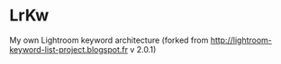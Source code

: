 # LrKw
My own Lightroom keyword architecture (forked from http://lightroom-keyword-list-project.blogspot.fr  v 2.0.1)
